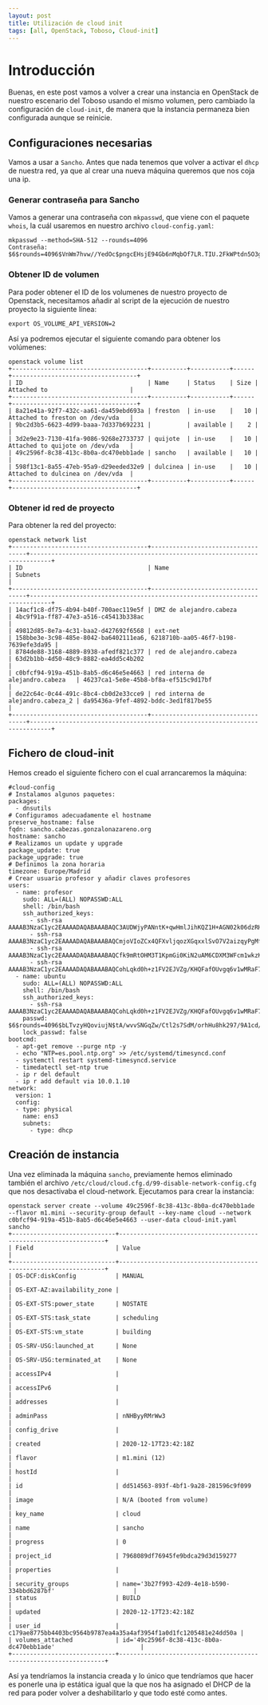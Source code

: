 ```yaml
---
layout: post
title: Utilización de cloud init
tags: [all, OpenStack, Toboso, Cloud-init]
---
```

# Introducción

Buenas, en este post vamos a volver a crear una instancia en OpenStack de nuestro escenario del Toboso usando el mismo volumen, pero cambiado la configuración de `cloud-init`, de manera que la instancia permaneza bien configurada aunque se reinicie.

## Configuraciones necesarias

Vamos a usar a `Sancho`. Antes que nada tenemos que volver a activar el `dhcp` de nuestra red, ya que al crear una nueva máquina queremos que nos coja una ip.

### Generar contraseña para Sancho

Vamos a generar una contraseña con `mkpasswd`, que viene con el paquete `whois`, la cuál usaremos en nuestro archivo `cloud-config.yaml`:

~~~
mkpasswd --method=SHA-512 --rounds=4096
Contraseña: 
$6$rounds=4096$VnWm7hvw//YedOc$pngcEHsjE94Gb6nMqbOf7LR.TIU.2FkWPtdn5O3gIl/RJhCMV41FAqfeku1U9B0/viO7NF15GUf7AEiMapeIE/
~~~

### Obtener ID de volumen

Para poder obtener el ID de los volumenes de nuestro proyecto de Openstack, necesitamos añadir al script de la ejecución de nuestro proyecto la siguiente línea:

~~~
export OS_VOLUME_API_VERSION=2
~~~

Así ya podremos ejecutar el siguiente comando para obtener los volúmenes:

~~~
openstack volume list
+--------------------------------------+----------+-----------+------+-----------------------------------+
| ID                                   | Name     | Status    | Size | Attached to                       |
+--------------------------------------+----------+-----------+------+-----------------------------------+
| 8a21e41a-92f7-432c-aa61-da459ebd693a | freston  | in-use    |   10 | Attached to freston on /dev/vda   |
| 9bc2d3b5-6623-4d99-baaa-7d337b692231 |          | available |    2 |                                   |
| 3d2e9e23-7130-41fa-9086-9268e2733737 | quijote  | in-use    |   10 | Attached to quijote on /dev/vda   |
| 49c2596f-8c38-413c-8b0a-dc470ebb1ade | sancho   | available |   10 |                                   |
| 598f13c1-8a55-47eb-95a9-d29eeded32e9 | dulcinea | in-use    |   10 | Attached to dulcinea on /dev/vda  |
+--------------------------------------+----------+-----------+------+-----------------------------------+
~~~

### Obtener id red de proyecto

Para obtener la red del proyecto:

~~~
openstack network list
+--------------------------------------+-----------------------------------+----------------------------------------------------------------------------+
| ID                                   | Name                              | Subnets                                                                    |
+--------------------------------------+-----------------------------------+----------------------------------------------------------------------------+
| 14acf1c8-df75-4b94-b40f-700aec119e5f | DMZ de alejandro.cabeza           | 4bc9f91a-ff87-47e3-a516-c45413b338ac                                       |
| 49812d85-8e7a-4c31-baa2-d427692f6568 | ext-net                           | 158bbe3e-3c98-485e-8042-ba6402111ea6, 6218710b-aa05-46f7-b198-7639efe3da95 |
| 8784de88-3168-4889-8938-afedf821c377 | red de alejandro.cabeza           | 63d2b1bb-4d50-48c9-8882-ea4dd5c4b202                                       |
| c0bfcf94-919a-451b-8ab5-d6c46e5e4663 | red interna de alejandro.cabeza   | 46237ca1-5e8e-45b8-bf8a-ef515c9d17bf                                       |
| de22c64c-0c44-491c-8bc4-cb0d2e33cce9 | red interna de alejandro.cabeza_2 | da95436a-9fef-4892-bddc-3ed1f817be55                                       |
+--------------------------------------+-----------------------------------+----------------------------------------------------------------------------+
~~~

## Fichero de cloud-init

Hemos creado el siguiente fichero con el cual arrancaremos la máquina:

~~~
#cloud-config
# Instalamos algunos paquetes:
packages:
  - dnsutils
# Configuramos adecuadamente el hostname
preserve_hostname: false
fqdn: sancho.cabezas.gonzalonazareno.org
hostname: sancho
# Realizamos un update y upgrade
package_update: true
package_upgrade: true
# Definimos la zona horaria
timezone: Europe/Madrid
# Crear usuario profesor y añadir claves profesores
users:
  - name: profesor
    sudo: ALL=(ALL) NOPASSWD:ALL
    shell: /bin/bash
    ssh_authorized_keys:
      - ssh-rsa AAAAB3NzaC1yc2EAAAADAQABAAABAQC3AUDWjyPANntK+qwHmlJihKQZ1H+AGN02k06dzRHmkvWiNgou/VcCgowhMTGR+0I6nWVwgRSWKJEUEaMu1r9rEeL63GRtUSepCWpClHJG1CuySuJKVGtRdUq+/szDntpJnJW207a78hTeQLjQsyPvbOqkbulQG7xTRCycdT3bH2UO4JI2d+341gkOlxSG/stPQ52Dsbfb274oMRom5r5f2apD3wbfxE9A6qwm4m70G9NYS7T3uKgCiXegO/3GTJD4UbK0ylGUamG5obdS5yD8Ib12vRCCXWav23SAj/4f9MzAnXX8U4ATM/du2FHZBiIzWVH12LYvIEZpUIVYKPSf
      - ssh-rsa AAAAB3NzaC1yc2EAAAADAQABAAABAQCmjoVIoZCx4QFXvljqozXGqxxlSvO7V2aizqyPgMfGqnyl0J9YXo6zrcWYwyWMnMdRdwYZgHqfiiFCUn2QDm6ZuzC4Lcx0K3ZwO2lgL4XaATykVLneHR1ib6RNroFcClN69cxWsdwQW6dpjpiBDXf8m6/qxVP3EHwUTsP8XaOV7WkcCAqfYAMvpWLISqYme6e+6ZGJUIPkDTxavu5JTagDLwY+py1WB53eoDWsG99gmvyit2O1Eo+jRWN+mgRHIxJTrFtLS6o4iWeshPZ6LvCZ/Pum12Oj4B4bjGSHzrKjHZgTwhVJ/LDq3v71/PP4zaI3gVB9ZalemSxqomgbTlnT
      - ssh-rsa AAAAB3NzaC1yc2EAAAADAQABAAABAQCfk9mRtOHM3T1KpmGi0KiN2uAM6CDXM3WFcm1wkzKXx7RaLtf9pX+KCuVqHdy/N/9d9wtH7iSmLFX/4gQKQVG00jHiGf3ABufWeIpjmHtT1WaI0+vV47fofEIjDDfSZPlI3p5/c7tefHsIAK6GbQn31yepAcFYy9ZfqAh8H/Y5eLpf3egPZn9Czsvx+lm0I8Q+e/HSayRaiAPUukF57N2nnw7yhPZCHSZJqFbXyK3fVQ/UQVBeNS2ayp0my8X9sIBZnNkcYHFLIWBqJYdnu1ZFhnbu3yy94jmJdmELy3+54hqiwFEfjZAjUYSl8eGPixOfdTgc8ObbHbkHyIrQ91Kz
      - ssh-rsa AAAAB3NzaC1yc2EAAAADAQABAAABAQCohLqkd0h+z1FV2EJVZg/KHQFafOUvgq6v1wMRaF7qPbckHGi5UDL0/IkimzaCmxvjCQhEPvNa7LfcWZqiAgSFuClBNAL5tHuavgV+QXIug4fHqvTjaCbNSv5/w0ik+66+6hK16KulFIIixooGxUdsUoSYRVIDoon3rUi/Mo9rfarsTdlEdq8ie0m+a3beEd7IA+TFuPqoFRxyYoenTn1vDTa+RtQJrVsqzvWsv/K8obFU4XQQ4l4Sts19VkKFcooBrpvnfIVx4Z3QpmeGXWjmUu6QpNnydoCDQglvmSNtsRhIT2h2jvi/QZJhDyJpILEO5FsfjdZvBDXV5SAo77RF
  - name: ubuntu
    sudo: ALL=(ALL) NOPASSWD:ALL
    shell: /bin/bash
    ssh_authorized_keys:
      - ssh-rsa AAAAB3NzaC1yc2EAAAADAQABAAABAQCohLqkd0h+z1FV2EJVZg/KHQFafOUvgq6v1wMRaF7qPbckHGi5UDL0/IkimzaCmxvjCQhEPvNa7LfcWZqiAgSFuClBNAL5tHuavgV+QXIug4fHqvTjaCbNSv5/w0ik+66+6hK16KulFIIixooGxUdsUoSYRVIDoon3rUi/Mo9rfarsTdlEdq8ie0m+a3beEd7IA+TFuPqoFRxyYoenTn1vDTa+RtQJrVsqzvWsv/K8obFU4XQQ4l4Sts19VkKFcooBrpvnfIVx4Z3QpmeGXWjmUu6QpNnydoCDQglvmSNtsRhIT2h2jvi/QZJhDyJpILEO5FsfjdZvBDXV5SAo77RF
    passwd: $6$rounds=4096$bLTvzyHQoviujN$tA/wvvSNGqZw/Ctl2s7SdM/orhHu8hk297/9A1cd/TKU8m59DmbMeHnvVQ5XuvV3keVBx/PoOtyTSk0VgMuYT.
    lock_passwd: false
bootcmd:
  - apt-get remove --purge ntp -y
  - echo "NTP=es.pool.ntp.org" >> /etc/systemd/timesyncd.conf
  - systemctl restart systemd-timesyncd.service
  - timedatectl set-ntp true
  - ip r del default
  - ip r add default via 10.0.1.10
network:
  version: 1
  config:
  - type: physical
    name: ens3
    subnets:
      - type: dhcp
~~~

## Creación de instancia

Una vez eliminada la máquina `sancho`, previamente hemos eliminado también el archivo `/etc/cloud/cloud.cfg.d/99-disable-network-config.cfg` que nos desactivaba el cloud-network. Ejecutamos para crear la instancia:

~~~
openstack server create --volume 49c2596f-8c38-413c-8b0a-dc470ebb1ade --flavor m1.mini --security-group default --key-name cloud --network c0bfcf94-919a-451b-8ab5-d6c46e5e4663 --user-data cloud-init.yaml sancho
+-----------------------------+------------------------------------------------------------------+
| Field                       | Value                                                            |
+-----------------------------+------------------------------------------------------------------+
| OS-DCF:diskConfig           | MANUAL                                                           |
| OS-EXT-AZ:availability_zone |                                                                  |
| OS-EXT-STS:power_state      | NOSTATE                                                          |
| OS-EXT-STS:task_state       | scheduling                                                       |
| OS-EXT-STS:vm_state         | building                                                         |
| OS-SRV-USG:launched_at      | None                                                             |
| OS-SRV-USG:terminated_at    | None                                                             |
| accessIPv4                  |                                                                  |
| accessIPv6                  |                                                                  |
| addresses                   |                                                                  |
| adminPass                   | nNHByyRMrWw3                                                     |
| config_drive                |                                                                  |
| created                     | 2020-12-17T23:42:18Z                                             |
| flavor                      | m1.mini (12)                                                     |
| hostId                      |                                                                  |
| id                          | dd514563-893f-4bf1-9a28-281596c9f099                             |
| image                       | N/A (booted from volume)                                         |
| key_name                    | cloud                                                            |
| name                        | sancho                                                           |
| progress                    | 0                                                                |
| project_id                  | 7968089df76945fe9bdca29d3d159277                                 |
| properties                  |                                                                  |
| security_groups             | name='3b27f993-42d9-4e18-b590-334bbd6287bf'                      |
| status                      | BUILD                                                            |
| updated                     | 2020-12-17T23:42:18Z                                             |
| user_id                     | c179ae8775bb4403bc9564b9787ea4a35a4af3954f1a0d1fc1205481e24dd50a |
| volumes_attached            | id='49c2596f-8c38-413c-8b0a-dc470ebb1ade'                        |
+-----------------------------+------------------------------------------------------------------+
~~~

Así ya tendríamos la instancia creada y lo único que tendríamos que hacer es ponerle una ip estática igual que la que nos ha asignado el DHCP de la red para poder volver a deshabilitarlo y que todo esté como antes.